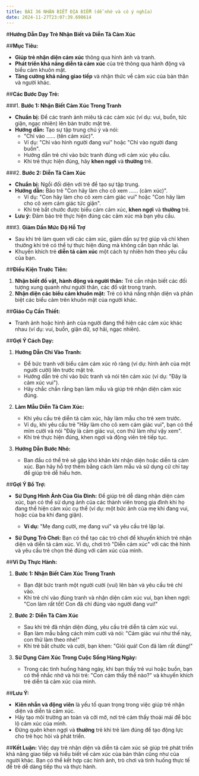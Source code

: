 ```yaml
---
title: BÀI 36 NHẬN BIẾT ĐỊA ĐIỂM (dễ nhớ và có ý nghĩa)
date: 2024-11-27T23:07:39.698614
---
```

#**Hướng Dẫn Dạy Trẻ Nhận Biết và Diễn Tả Cảm Xúc**

##**Mục Tiêu:**
- **Giúp trẻ nhận diện cảm xúc** thông qua hình ảnh và tranh.
- **Phát triển khả năng diễn tả cảm xúc** của trẻ thông qua hành động và biểu cảm khuôn mặt.
- **Tăng cường khả năng giao tiếp** và nhận thức về cảm xúc của bản thân và người khác.

##**Các Bước Dạy Trẻ:**

###1. **Bước 1: Nhận Biết Cảm Xúc Trong Tranh**
- **Chuẩn bị:** Để các tranh ảnh miêu tả các cảm xúc (ví dụ: vui, buồn, tức giận, ngạc nhiên) lên bàn trước mặt trẻ.
- **Hướng dẫn:** Tạo sự tập trung chú ý và nói: 
  - "Chỉ vào …… (tên cảm xúc)".
  - Ví dụ: "Chỉ vào hình người đang vui" hoặc "Chỉ vào người đang buồn".
  - Hướng dẫn trẻ chỉ vào bức tranh đúng với cảm xúc yêu cầu.
  - Khi trẻ thực hiện đúng, hãy **khen ngợi** và **thưởng** trẻ.

###2. **Bước 2: Diễn Tả Cảm Xúc**
- **Chuẩn bị:** Ngồi đối diện với trẻ để tạo sự tập trung.
- **Hướng dẫn:** Bảo trẻ "Con hãy làm cho cô xem …… (cảm xúc)".
  - Ví dụ: "Con hãy làm cho cô xem cảm giác vui" hoặc "Con hãy làm cho cô xem cảm giác tức giận".
  - Khi trẻ bắt chước được biểu cảm cảm xúc, **khen ngợi** và **thưởng** trẻ.
- **Lưu ý:** Đảm bảo trẻ thực hiện đúng các cảm xúc mà bạn yêu cầu. 

###3. **Giảm Dần Mức Độ Hỗ Trợ**
- Sau khi trẻ làm quen với các cảm xúc, giảm dần sự trợ giúp và chỉ khen thưởng khi trẻ có thể tự thực hiện đúng mà không cần bạn nhắc lại.
- Khuyến khích trẻ **diễn tả cảm xúc** một cách tự nhiên hơn theo yêu cầu của bạn.

##**Điều Kiện Trước Tiên:**
1. **Nhận biết đồ vật, hành động và người thân:** Trẻ cần nhận biết các đối tượng xung quanh như người thân, các đồ vật trong tranh.
2. **Nhận diện các biểu cảm khuôn mặt:** Trẻ có khả năng nhận diện và phân biệt các biểu cảm trên khuôn mặt của người khác.

##**Giáo Cụ Cần Thiết:**
- Tranh ảnh hoặc hình ảnh của người đang thể hiện các cảm xúc khác nhau (ví dụ: vui, buồn, giận dữ, sợ hãi, ngạc nhiên).

##**Gợi Ý Cách Dạy:**

1. **Hướng Dẫn Chỉ Vào Tranh:**
   - Để bức tranh với biểu cảm cảm xúc rõ ràng (ví dụ: hình ảnh của một người cười) lên trước mặt trẻ.
   - Hướng dẫn trẻ chỉ vào bức tranh và nói tên cảm xúc (ví dụ: "Đây là cảm xúc vui").
   - Hãy chắc chắn rằng bạn làm mẫu và giúp trẻ nhận diện cảm xúc đúng.

2. **Làm Mẫu Diễn Tả Cảm Xúc:**
   - Khi yêu cầu trẻ diễn tả cảm xúc, hãy làm mẫu cho trẻ xem trước.
   - Ví dụ, khi yêu cầu trẻ "Hãy làm cho cô xem cảm giác vui", bạn có thể mỉm cười và nói "Đây là cảm giác vui, con thử làm như vậy xem".
   - Khi trẻ thực hiện đúng, khen ngợi và động viên trẻ tiếp tục.

3. **Hướng Dẫn Bước Nhỏ:**
   - Ban đầu có thể trẻ sẽ gặp khó khăn khi nhận diện hoặc diễn tả cảm xúc. Bạn hãy hỗ trợ thêm bằng cách làm mẫu và sử dụng cử chỉ tay để giúp trẻ dễ hiểu hơn.

##**Gợi Ý Bổ Trợ:**
- **Sử Dụng Hình Ảnh Của Gia Đình:** Để giúp trẻ dễ dàng nhận diện cảm xúc, bạn có thể sử dụng ảnh của các thành viên trong gia đình khi họ đang thể hiện cảm xúc cụ thể (ví dụ: một bức ảnh của mẹ khi đang vui, hoặc của ba khi đang giận).
  - **Ví dụ:** "Mẹ đang cười, mẹ đang vui" và yêu cầu trẻ lặp lại.
  
- **Sử Dụng Trò Chơi:** Bạn có thể tạo các trò chơi để khuyến khích trẻ nhận diện và diễn tả cảm xúc. Ví dụ, chơi trò "Diễn cảm xúc" với các thẻ hình và yêu cầu trẻ chọn thẻ đúng với cảm xúc của mình.

##**Ví Dụ Thực Hành:**

1. **Bước 1: Nhận Biết Cảm Xúc Trong Tranh**
   - Bạn đặt bức tranh một người cười (vui) lên bàn và yêu cầu trẻ chỉ vào.
   - Khi trẻ chỉ vào đúng tranh và nhận diện cảm xúc vui, bạn khen ngợi: "Con làm rất tốt! Con đã chỉ đúng vào người đang vui!"

2. **Bước 2: Diễn Tả Cảm Xúc**
   - Sau khi trẻ đã nhận diện đúng, yêu cầu trẻ diễn tả cảm xúc vui.
   - Bạn làm mẫu bằng cách mỉm cười và nói: "Cảm giác vui như thế này, con thử làm theo nhé!"
   - Khi trẻ bắt chước và cười, bạn khen: "Giỏi quá! Con đã làm rất đúng!"

3. **Sử Dụng Cảm Xúc Trong Cuộc Sống Hàng Ngày:**
   - Trong các tình huống hàng ngày, khi bạn thấy trẻ vui hoặc buồn, bạn có thể nhắc nhở và hỏi trẻ: "Con cảm thấy thế nào?" và khuyến khích trẻ diễn tả cảm xúc của mình.

##**Lưu Ý:**
- **Kiên nhẫn và động viên** là yếu tố quan trọng trong việc giúp trẻ nhận diện và diễn tả cảm xúc.
- Hãy tạo môi trường an toàn và cởi mở, nơi trẻ cảm thấy thoải mái để bộc lộ cảm xúc của mình.
- Đừng quên khen ngợi và **thưởng** trẻ khi trẻ làm đúng để tạo động lực cho trẻ học hỏi và phát triển.

##**Kết Luận:**
Việc dạy trẻ nhận diện và diễn tả cảm xúc sẽ giúp trẻ phát triển khả năng giao tiếp và hiểu biết về cảm xúc của bản thân cũng như của người khác. Bạn có thể kết hợp các hình ảnh, trò chơi và tình huống thực tế để trẻ dễ dàng tiếp thu và thực hành.




